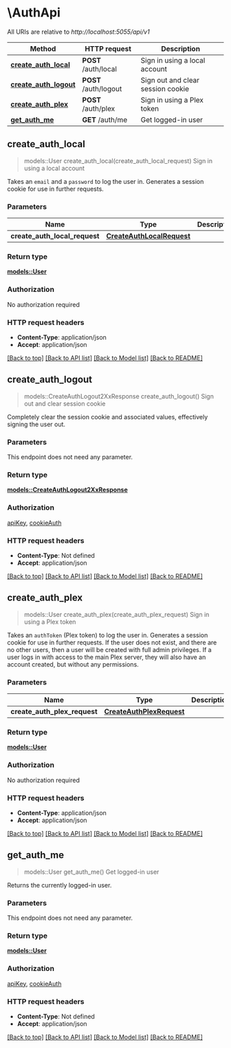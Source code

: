 # \AuthApi

All URIs are relative to *http://localhost:5055/api/v1*

Method | HTTP request | Description
------------- | ------------- | -------------
[**create_auth_local**](AuthApi.md#create_auth_local) | **POST** /auth/local | Sign in using a local account
[**create_auth_logout**](AuthApi.md#create_auth_logout) | **POST** /auth/logout | Sign out and clear session cookie
[**create_auth_plex**](AuthApi.md#create_auth_plex) | **POST** /auth/plex | Sign in using a Plex token
[**get_auth_me**](AuthApi.md#get_auth_me) | **GET** /auth/me | Get logged-in user



## create_auth_local

> models::User create_auth_local(create_auth_local_request)
Sign in using a local account

Takes an `email` and a `password` to log the user in. Generates a session cookie for use in further requests.

### Parameters


Name | Type | Description  | Required | Notes
------------- | ------------- | ------------- | ------------- | -------------
**create_auth_local_request** | [**CreateAuthLocalRequest**](CreateAuthLocalRequest.md) |  | [required] |

### Return type

[**models::User**](User.md)

### Authorization

No authorization required

### HTTP request headers

- **Content-Type**: application/json
- **Accept**: application/json

[[Back to top]](#) [[Back to API list]](../README.md#documentation-for-api-endpoints) [[Back to Model list]](../README.md#documentation-for-models) [[Back to README]](../README.md)


## create_auth_logout

> models::CreateAuthLogout2XxResponse create_auth_logout()
Sign out and clear session cookie

Completely clear the session cookie and associated values, effectively signing the user out.

### Parameters

This endpoint does not need any parameter.

### Return type

[**models::CreateAuthLogout2XxResponse**](CreateAuthLogout_2XX_response.md)

### Authorization

[apiKey](../README.md#apiKey), [cookieAuth](../README.md#cookieAuth)

### HTTP request headers

- **Content-Type**: Not defined
- **Accept**: application/json

[[Back to top]](#) [[Back to API list]](../README.md#documentation-for-api-endpoints) [[Back to Model list]](../README.md#documentation-for-models) [[Back to README]](../README.md)


## create_auth_plex

> models::User create_auth_plex(create_auth_plex_request)
Sign in using a Plex token

Takes an `authToken` (Plex token) to log the user in. Generates a session cookie for use in further requests. If the user does not exist, and there are no other users, then a user will be created with full admin privileges. If a user logs in with access to the main Plex server, they will also have an account created, but without any permissions.

### Parameters


Name | Type | Description  | Required | Notes
------------- | ------------- | ------------- | ------------- | -------------
**create_auth_plex_request** | [**CreateAuthPlexRequest**](CreateAuthPlexRequest.md) |  | [required] |

### Return type

[**models::User**](User.md)

### Authorization

No authorization required

### HTTP request headers

- **Content-Type**: application/json
- **Accept**: application/json

[[Back to top]](#) [[Back to API list]](../README.md#documentation-for-api-endpoints) [[Back to Model list]](../README.md#documentation-for-models) [[Back to README]](../README.md)


## get_auth_me

> models::User get_auth_me()
Get logged-in user

Returns the currently logged-in user.

### Parameters

This endpoint does not need any parameter.

### Return type

[**models::User**](User.md)

### Authorization

[apiKey](../README.md#apiKey), [cookieAuth](../README.md#cookieAuth)

### HTTP request headers

- **Content-Type**: Not defined
- **Accept**: application/json

[[Back to top]](#) [[Back to API list]](../README.md#documentation-for-api-endpoints) [[Back to Model list]](../README.md#documentation-for-models) [[Back to README]](../README.md)

